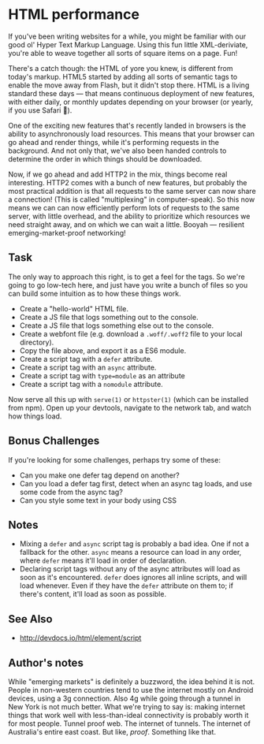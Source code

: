 # HTML performance

If you've been writing websites for a while, you might be familiar with our
good ol' Hyper Text Markup Language. Using this fun little XML-deriviate,
you're able to weave together all sorts of square items on a page. Fun!

There's a catch though: the HTML of yore you knew, is different from today's
markup. HTML5 started by adding all sorts of semantic tags to enable the move
away from Flash, but it didn't stop there. HTML is a living standard these
days — that means continuous deployment of new features, with either daily, or
monthly updates depending on your browser (or yearly, if you use Safari 👀).

One of the exciting new features that's recently landed in browsers is the
ability to asynchronously load resources. This means that your browser can go
ahead and render things, while it's performing requests in the background. And
not only that, we've also been handed controls to determine the order in which
things should be downloaded.

Now, if we go ahead and add HTTP2 in the mix, things become real interesting.
HTTP2 comes with a bunch of new features, but probably the most practical
addition is that all requests to the same server can now share a connection!
(This is called "multiplexing" in computer-speak). So this now means we can
can now efficiently perform lots of requests to the same server, with little
overhead, and the ability to prioritize which resources we need straight away,
and on which we can wait a little. Booyah — resilient emerging-market-proof
networking!

## Task
The only way to approach this right, is to get a feel for the tags. So we're
going to go low-tech here, and just have you write a bunch of files so you can
build some intuition as to how these things work.

- Create a "hello-world" HTML file.
- Create a JS file that logs something out to the console.
- Create a JS file that logs something else out to the console.
- Create a webfont file (e.g. download a `.woff/.woff2` file to your local
  directory).
- Copy the file above, and export it as a ES6 module.
- Create a script tag with a `defer` attribute.
- Create a script tag with an `async` attribute.
- Create a script tag with `type=module` as an attribute
- Create a script tag with a `nomodule` attribute.

Now serve all this up with `serve(1)` or `httpster(1)` (which can be installed
from npm). Open up your devtools, navigate to the network tab, and watch how
things load.

## Bonus Challenges
If you're looking for some challenges, perhaps try some of these:

- Can you make one defer tag depend on another?
- Can you load a defer tag first, detect when an async tag loads, and use some
  code from the async tag?
- Can you style some text in your body using CSS

## Notes
- Mixing a `defer` and `async` script tag is probably a bad idea. One if not a
  fallback for the other. `async` means a resource can load in any order, where
  `defer` means it'll load in order of declaration.
- Declaring script tags without any of the async attributes will load as soon
  as it's encountered. `defer` does ignores all inline scripts, and will load
  whenever. Even if they have the `defer` attribute on them to; if there's
  content, it'll load as soon as possible.

## See Also
- http://devdocs.io/html/element/script

## Author's notes
While "emerging markets" is definitely a buzzword, the idea behind it is not.
People in non-western countries tend to use the internet mostly on Android
devices, using a 3g connection. Also 4g while going through a tunnel in
New York is not much better. What we're trying to say is: making internet
things that work well with less-than-ideal connectivity is probably worth it
for most people. Tunnel proof web. The internet of tunnels. The internet of
Australia's entire east coast. But like, _proof_. Something like that.
